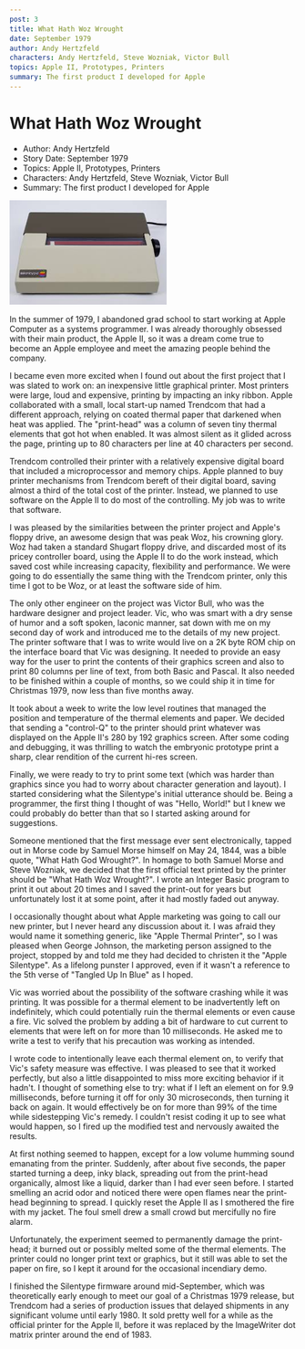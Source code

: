 ```yaml
---
post: 3
title: What Hath Woz Wrought
date: September 1979
author: Andy Hertzfeld
characters: Andy Hertzfeld, Steve Wozniak, Victor Bull
topics: Apple II, Prototypes, Printers
summary: The first product I developed for Apple
---
```


# What Hath Woz Wrought
* Author: Andy Hertzfeld
* Story Date: September 1979
* Topics: Apple II, Prototypes, Printers
* Characters: Andy Hertzfeld, Steve Wozniak, Victor Bull
* Summary: The first product I developed for Apple

![The Apple Silentype](images/Macintosh/apple-silent-type.jpg) 

In the summer of 1979, I abandoned grad school to start working at Apple Computer as a systems programmer. I was already thoroughly obsessed with their main product, the Apple II, so it was a dream come true to become an Apple employee and meet the amazing people behind the company.

I became even more excited when I found out about the first project that I was slated to work on: an inexpensive little graphical printer.  Most printers were large, loud and expensive, printing by impacting an inky ribbon.  Apple collaborated with a small, local start-up named Trendcom that had a different approach, relying on coated thermal paper that darkened when heat was applied. The "print-head" was a column of seven tiny thermal elements that got hot when enabled. It was almost silent as it glided across the page, printing up to 80 characters per line at 40 characters per second.

Trendcom controlled their printer with a relatively expensive digital board that included a microprocessor and memory chips.  Apple planned to buy printer mechanisms from Trendcom bereft of their digital board, saving almost a third of the total cost of the printer.  Instead, we planned to use software on the Apple II to do most of the controlling. My job was to write that software.

I was pleased by the similarities between the printer project and Apple's floppy drive, an awesome design that was peak Woz, his crowning glory. Woz had taken a standard Shugart floppy drive, and discarded most of its pricey controller board, using the Apple II to do the work instead, which saved cost while increasing capacity, flexibility and performance.  We were going to do essentially the same thing with the Trendcom printer, only this time I got to be Woz, or at least the software side of him.

The only other engineer on the project was Victor Bull, who was the hardware designer and project leader. Vic, who was smart with a dry sense of humor and a soft spoken, laconic manner, sat down with me on my second day of work and introduced me to the details of my new project.   The printer software that I was to write would live on a 2K byte ROM chip on the interface board that Vic was designing.  It needed to provide an easy way for the user to print the contents of their graphics screen and also to print 80 columns per line of text, from both Basic and Pascal.  It also needed to be finished within a couple of months, so we could ship it in time for Christmas 1979, now less than five months away.

It took about a week to write the low level routines that managed the position and temperature of the thermal elements and paper.  We decided that sending a "control-Q" to the printer should print whatever was displayed on the Apple II's 280 by 192 graphics screen.  After some coding and debugging, it was thrilling to watch the embryonic prototype print a sharp, clear rendition of the current hi-res screen.

Finally, we were ready to try to print some text (which was harder than graphics since you had to worry about character generation and layout). I started considering what the Silentype's initial utterance should be. Being a programmer, the first thing I thought of was "Hello, World!" but I knew we could probably do better than that so I started asking around for suggestions.  

Someone mentioned that the first message ever sent electronically, tapped out in Morse code by Samuel Morse himself on May 24, 1844, was a bible quote, "What Hath God Wrought?". In homage to both Samuel Morse and Steve Wozniak, we decided that the first official text printed by the printer should be "What Hath Woz Wrought?".  I wrote an Integer Basic program to print it out about 20 times and I saved the print-out for years but unfortunately lost it at some point, after it had mostly faded out anyway.

I occasionally thought about what Apple marketing was going to call our new printer, but I never heard any discussion about it.  I was afraid they would name it something generic, like "Apple Thermal Printer", so I was pleased when George Johnson, the marketing person assigned to the project, stopped by and told me they had decided to christen it the "Apple Silentype".  As a lifelong punster I approved, even if it wasn't a reference to the 5th verse of "Tangled Up In Blue" as I hoped. 

Vic was worried about the possibility of the software crashing while it was printing.  It was possible for a thermal element to be inadvertently left on indefinitely, which could potentially ruin the thermal elements or even cause a fire.  Vic solved the problem by adding a bit of hardware to cut current to elements that were left on for more than 10 milliseconds. He asked me to write a test to verify that his precaution was working as intended.

I wrote code to intentionally leave each thermal element on, to verify that Vic's safety measure was effective. I was pleased to see that it worked perfectly, but also a little disappointed to miss more exciting behavior if it hadn't.  I thought of something else to try:  what if I left an element on for 9.9 milliseconds, before turning it off for only 30 microseconds, then turning it back on again. It would effectively be on for more than 99% of the time while sidestepping Vic's remedy.  I couldn't resist coding it up to see what would happen, so I fired up the modified test and nervously awaited the results.

At first nothing seemed to happen, except for a low volume humming sound emanating from the printer.  Suddenly, after about five seconds, the paper started turning a deep, inky black, spreading out from the print-head organically, almost like a liquid, darker than I had ever seen before. I started smelling an acrid odor and noticed there were open flames near the print-head beginning to spread. I quickly reset the Apple II as I smothered the fire with my jacket. The foul smell drew a small crowd but mercifully no fire alarm.

Unfortunately, the experiment seemed to permanently damage the print-head; it burned out or possibly melted some of the thermal elements. The printer could no longer print text or graphics, but it still was able to set the paper on fire, so I kept it around for the occasional incendiary demo.

I finished the Silentype firmware around mid-September, which was theoretically early enough to meet our goal of a Christmas 1979 release, but Trendcom had a series of production issues that delayed shipments in any significant volume until early 1980.   It sold pretty well for a while as the official printer for the Apple II, before it was replaced by the ImageWriter dot matrix printer around the end of 1983.